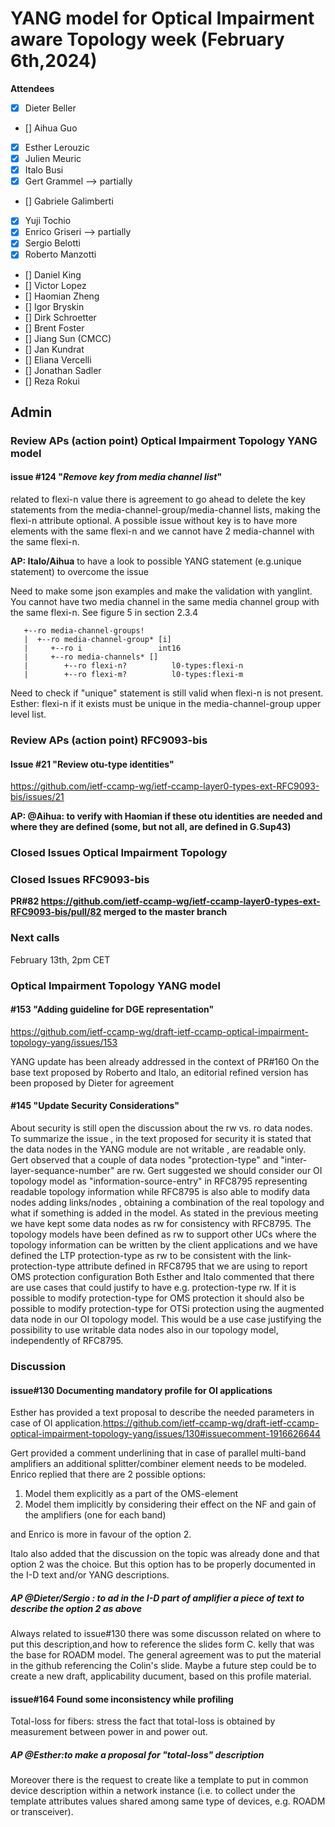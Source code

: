 # YANG model for Optical Impairment aware Topology week (February 6th,2024)


****Attendees****
- [x] Dieter Beller
- [] Aihua Guo
- [x] Esther Lerouzic 
- [x] Julien Meuric
- [x] Italo Busi
- [x] Gert Grammel --> partially 
- [] Gabriele Galimberti 
- [x] Yuji Tochio
- [x] Enrico Griseri --> partially
- [x] Sergio Belotti
- [x] Roberto Manzotti
- [] Daniel King
- [] Victor Lopez
- [] Haomian Zheng
- [] Igor Bryskin
- [] Dirk Schroetter
- [] Brent Foster
- [] Jiang Sun (CMCC)
- [] Jan Kundrat
- [] Eliana Vercelli
- [] Jonathan Sadler
- [] Reza Rokui 

## Admin

### Review APs (action point) Optical Impairment Topology YANG model

#### issue #124 "*Remove key from media channel list*"
related to flexi-n value there is agreement to go ahead to delete the key statements from the media-channel-group/media-channel lists, making the flexi-n attribute optional.
A possible issue without key is to have more elements with the same flexi-n and we cannot have 2 media-channel with the same flexi-n.

**AP: Italo/Aihua** to have a look to possible YANG statement (e.g.unique statement) to overcome the issue

Need to make some json examples and make the validation with yanglint.
You cannot have two media channel in the same media channel group with the same flexi-n. See figure 5 in section 2.3.4

       +--ro media-channel-groups!
       |  +--ro media-channel-group* [i]
       |     +--ro i                 int16
       |     +--ro media-channels* []
       |        +--ro flexi-n?          l0-types:flexi-n
       |        +--ro flexi-m?          l0-types:flexi-m

Need to check if "unique" statement is still valid when flexi-n is not present.
Esther: flexi-n if it exists must be unique in the media-channel-group upper level list.


### Review APs (action point) RFC9093-bis

#### Issue #21 "Review otu-type identities"  
https://github.com/ietf-ccamp-wg/ietf-ccamp-layer0-types-ext-RFC9093-bis/issues/21

**AP: @Aihua: to verify with Haomian if these otu identities are needed and where they are defined (some, but not all, are defined in G.Sup43)**

### Closed Issues Optical Impairment Topology



### Closed Issues RFC9093-bis 

**PR#82 https://github.com/ietf-ccamp-wg/ietf-ccamp-layer0-types-ext-RFC9093-bis/pull/82 merged to the master branch**


### Next calls

February 13th, 2pm CET

 
### Optical Impairment Topology YANG model

#### #153  "Adding guideline for DGE representation"  
https://github.com/ietf-ccamp-wg/draft-ietf-ccamp-optical-impairment-topology-yang/issues/153

YANG update has been already addressed in the context of PR#160
On the base text proposed by Roberto and Italo, an editorial refined version  has been proposed by Dieter for agreement 


#### #145 "Update Security Considerations"

About security is still open the discussion about the rw vs. ro data nodes.
To summarize the issue , in the text proposed for security it is stated that the data nodes in the YANG module are not writable , are readable only.
Gert observed that a couple of data nodes "protection-type" and "inter-layer-sequance-number" are rw. Gert suggested we should consider our OI topology model as "information-source-entry" in RFC8795 representing readable topology information while RFC8795 is also able to modify data nodes adding links/nodes , obtaining a combination of the real topology and what if something is added in the model. 
As stated in the previous meeting we have kept some data nodes as rw for consistency with RFC8795.
The topology models have been defined as rw to support other UCs where the topology information can be written by the client applications and we have defined the LTP protection-type as rw to be consistent with the link-protection-type attribute defined in RFC8795 that we are using to report OMS protection configuration
Both Esther and Italo commented that there are use cases that could justify to have e.g. protection-type rw.
If it is possible to modify protection-type for OMS protection it should also be possible to modify protection-type for OTSi protection using the augmented data node in our OI topology model. This would be a use case justifying the possibility to use writable data nodes also in our topology model, independently of RFC8795.



### Discussion

#### issue#130 Documenting mandatory profile for OI applications 

Esther has provided a text proposal to describe the needed parameters in case of OI
application.https://github.com/ietf-ccamp-wg/draft-ietf-ccamp-optical-impairment-topology-yang/issues/130#issuecomment-1916626644

Gert provided a comment underlining that in case of parallel multi-band amplifiers an additional splitter/combiner
element needs to be modeled.
Enrico replied that there are 2 possible options:
1. Model them explicitly as a part of the OMS-element
2. Model them implicitly by considering their effect on the NF and gain of the amplifiers (one for each band)

and Enrico is more in favour of the option 2.

Italo also added that the discussion on the topic was already done and that option 2 was the 
choice.
But this option has to be properly documented in the I-D text and/or YANG descriptions.
##### AP @Dieter/Sergio : to ad in the I-D part of amplifier a piece of text to describe the option 2 as above

Always related to issue#130 there was some discusson related on where to put this description,and
how to reference the slides form C. kelly that was the base for ROADM model.
The general agreement was to put the material in the github referencing the Colin's slide.
Maybe a future step could be to create a new draft, applicability ducument, based on this profile material.

#### issue#164 Found some inconsistency while profiling

Total-loss for fibers: stress the fact that total-loss is obtained by measurement between power in and power out.
##### AP @Esther:to make a proposal for "total-loss" description

Moreover there is the request to create like a  template to put in common device description 
within a network instance  (i.e. to collect under the template attributes values shared among same type of devices,
e.g. ROADM or transceiver). 





